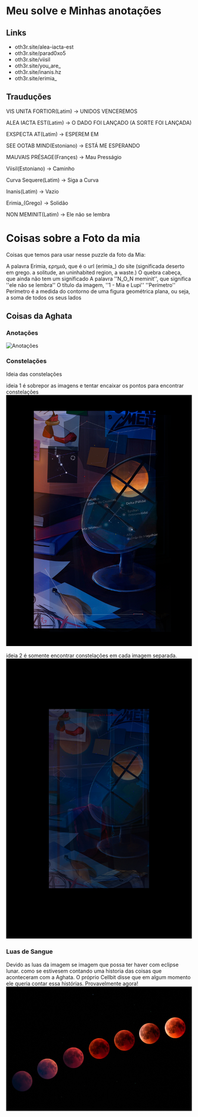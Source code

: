 # Meu solve e Minhas anotações

## Links
* oth3r.site/alea-iacta-est
* oth3r.site/parad0xo5
* oth3r.site/viisil
* oth3r.site/you_are_
* oth3r.site/inanis.hz
* oth3r.site/erimia_

## Trauduções
VIS UNITA FORTIOR(Latim) -> UNIDOS VENCEREMOS

ALEA IACTA EST(Latim) -> O DADO FOI LANÇADO (A SORTE FOI LANÇADA)

EXSPECTA AT(Latim) -> ESPEREM EM

SEE OOTAB MIND(Estoniano) -> ESTÁ ME ESPERANDO

MAUVAIS PRÉSAGE(Françes) -> Mau Presságio

Viisil(Estoniano) -> Caminho

Curva Sequere(Latim) -> Siga a Curva

Inanis(Latim) -> Vazio

Erimia_(Grego) -> Solidão

NON MEMINIT(Latim) -> Ele não se lembra

# Coisas sobre a Foto da mia
Coisas que temos para usar nesse puzzle da foto da Mia:

A palavra Erimia, ερημιά, que é o url (erimia_) do site (significada deserto em grego. a solitude, an uninhabited region, a waste.)
O quebra cabeça, que ainda não tem um significado
A palavra ''N_O_N meminit'', que significa ''ele não se lembra''
O título da imagem, ''1 - Mia e Lupi''
''Perímetro'' Perímetro é a medida do contorno de uma figura geométrica plana, ou seja, a soma de todos os seus lados

## Coisas da Aghata

### Anotações

![Anotações](./2_-_Agatha_Volkomenn/ideias/anotacões.png)

### Constelações
Ideia das constelações

ideia 1 é sobrepor as imagens e tentar encaixar os pontos para encontrar constelações
![Constelações](./2_-_Agatha_Volkomenn/ideias/constelacoes.png)

ideia 2 é somente encontrar constelações em cada imagem separada.
![Constelações2](./2_-_Agatha_Volkomenn/ideias/constelacoes2.png)

### Luas de Sangue

Devido as luas da imagem se imagem que possa ter haver com eclipse lunar.
como se estivesem contando uma historia das coisas que aconteceram com a Aghata.
O próprio Cellbit disse que em algum momento ele queria contar essa histórias.
Provavelmente agora!
![Luas de sangue](./2_-_Agatha_Volkomenn/ideias/eclipse_lunar_total.png)
